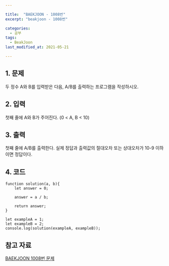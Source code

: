 ```yaml
---

title:  "BAEKJOON - 1008번"
excerpt: "beakjoon - 1008번"

categories:
  - 공부
tags:
  - BeakJoon
last_modified_at: 2021-05-21

---
```


## 1. 문제

두 정수 A와 B를 입력받은 다음, A/B를 출력하는 프로그램을 작성하시오.

## 2. 입력

첫째 줄에 A와 B가 주어진다. (0 < A, B < 10)

## 3. 출력

첫째 줄에 A/B를 출력한다. 실제 정답과 출력값의 절대오차 또는 상대오차가 10-9 이하이면 정답이다.

## 4. 코드

```
function solution(a, b){
    let answer = 0;

    answer = a / b;

    return answer;
}

let exampleA = 1;
let exampleB = 2;
console.log(solution(exampleA, exampleB));
```

## 참고 자료

[BAEKJOON 1008번 문제][1]   

[1]: https://www.acmicpc.net/problem/1008